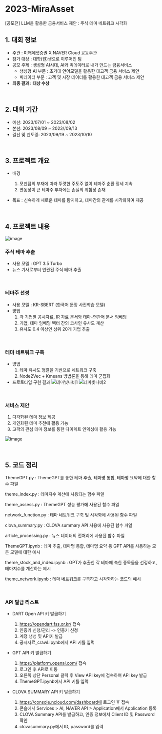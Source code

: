 # 2023-MiraAsset

[공모전] LLM을 활용한 금융서비스 제안 : 주식 테마 네트워크 시각화

## 1. 대회 정보
- 주관 : 미래에셋증권 X NAVER Cloud 공동주관
- 참가 대상 : 대학(원)생으로 이루어진 팀
- 공모 주제 : 생성형 AI시대, AI와 빅데이터로 내가 만드는 금융서비스
  - 생성형 AI 부문 : 초거대 언어모델을 활용한 대고객 금융 서비스 제안
  - 빅데이터 부문 : 고객 및 시장 데이터를 활용한 대고객 금융 서비스 제안
- **최종 결과 : 대상 수상**

</br>

## 2. 대회 기간
- 예선: 2023/07/01 ~ 2023/08/02
- 본선: 2023/08/09 ~ 2023//09/13
- 결선 및 멘토링: 2023/09/19 ~ 2023/10/10

</br>

## 3. 프로젝트 개요

- 배경
  1. 모멘텀의 부재에 따라 뚜렷한 주도주 없이 테마주 순환 장세 지속
  2. 변동성이 큰 테마주 투자에는 손실의 위험성 존재

- 목표 : 신속하게 새로운 테마를 탐지하고, 테마간의 관계를 시각화하여 제공

</br>

## 4. 프로젝트 내용

![image](https://github.com/user-attachments/assets/fa5533be-be6d-4698-9763-d68239bfbec7)

### 주식 테마 추출
- 사용 모델 : GPT 3.5 Turbo
- 뉴스 기사로부터 연관된 주식 테마 추출

</br>

### 테마주 선정
- 사용 모델 : KR-SBERT (한국어 문장 사전학습 모델)
- 방법
  1. 각 기업별 공시자료, IR 자료 문서와 테마-연관어 문서 임베딩
  2. 기업, 테마 임베딩 벡터 간의 코사인 유사도 계산
  3. 유사도 0.4 이상인 상위 20개 기업 추출

</br>

### 테마 네트워크 구축
- 방법
  1. 테마 유사도 행렬을 기반으로 네트워크 구축
  2. Node2Vec + Kmeans 방법론을 통해 테마 군집화
- 프로토타입 구현 결과
![테마빛나비1](https://github.com/suinkim19/themebitnavi/assets/103398227/c44571ed-c2f9-4cc1-a2c5-5c2e78e51275)
![테마빛나비2](https://github.com/suinkim19/themebitnavi/assets/103398227/3a29e908-510d-4823-8f85-9380fd63c15c)

</br>

### 서비스 제안
1. 다각화된 테마 정보 제공
2. 개인화된 테마 추천에 활용 가능
3. 고객의 관심 테마 정보를 통한 다이렉트 인덱싱에 활용 가능
   
![image](https://github.com/user-attachments/assets/6feed8d6-e6d5-4f41-baf2-6b3a462b8682)


</br>

## 5. 코드 정리 

ThemeGPT.py : ThemeGPT를 통한 테마 추출, 테마명 통합, 테마명 요약에 대한 함수 파일

theme_index.py : 테마지수 계산에 사용되는 함수 파일

theme_assess.py : ThemeGPT 성능 평가에 사용된 함수 파일

network_function.py : 테마 네트워크 구축 및 시각화에 사용된 함수 파일

clova_summary.py : CLOVA summary API 사용에 사용된 함수 파일

article_processing.py : 뉴스 데이터의 전처리에 사용된 함수 파일

ThemeGPT.ipynb : 테마 추출, 테마명 통합, 테마명 요약 등 GPT API를 사용하는 모든 모델에 대한 예시

theme_stock_and_index.ipynb : GPT가 추출한 각 테마에 속한 종목들을 선정하고, 테마지수를 계산하는 예시

theme_network.ipynb : 테마 네트워크를 구축하고 시각화하는 코드의 예시

</br>

### API 발급 리스트
- DART Open API 키 발급하기
  1. https://opendart.fss.or.kr/ 접속 
  2. 인증키 신청/관리 -> 인증키 신청
  3. 계정 생성 및 API키 발급
  4. 공시자료_crawl.ipynb에서 API 키를 입력
 
- GPT API 키 발급하기
  1. https://platform.openai.com/ 접속
  2. 로그인 후 API로 이동
  3. 오른쪽 상단 Personal 클릭 후 View API key에 접속하여 API key 발급
  4. ThemeGPT.ipynb에서 API 키를 입력
    
- CLOVA SUMMARY API 키 발급하기
  1. https://console.ncloud.com/dashboard에 로그인 후 접속
  2. 콘솔에서 Services > AI, NAVER API > Application에서 Application 등록
  3. CLOVA Summary API를 발급하고, 인증 정보에서 Client ID 및 Password 확인
  4. clovasummary.py에서 ID, password를 입력


